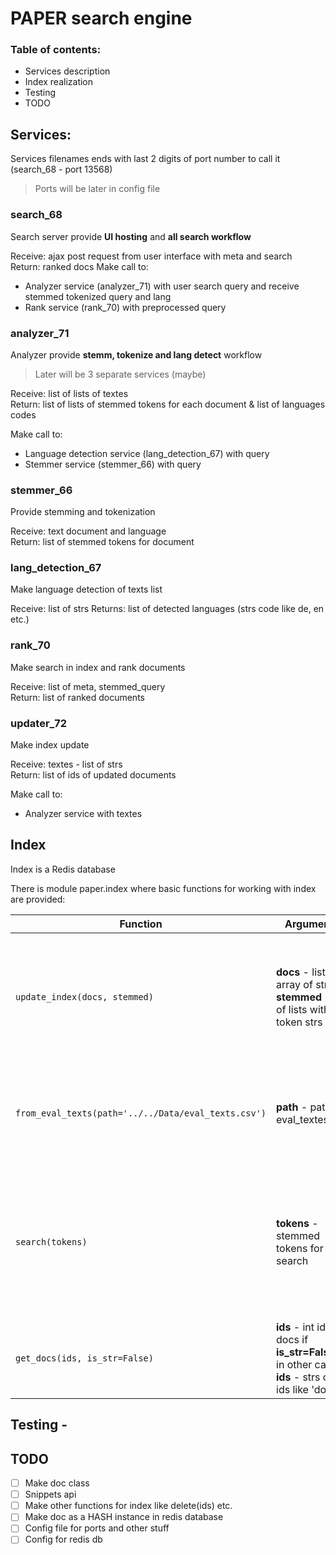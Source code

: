# PAPER search engine

### Table of contents:
- Services description
- Index realization
- Testing
- TODO

## Services:

Services filenames ends with last 2 digits of port number to call it (search_68 - port 13568)
> Ports will be later in config file

### search_68
Search server provide **UI hosting** and **all search workflow**

Receive: ajax post request from user interface with meta and search<br>
Return: ranked docs
Make call to:
- Analyzer service (analyzer_71) with user search query and receive stemmed tokenized query and lang
- Rank service (rank_70) with preprocessed query

### analyzer_71
Analyzer provide **stemm, tokenize and lang detect** workflow
> Later will be 3 separate services (maybe)
    
Receive: list of lists of textes<br>
Return: list of lists of stemmed tokens for each document & list of languages codes

Make call to:
- Language detection service (lang_detection_67) with query
- Stemmer service (stemmer_66) with query

### stemmer_66
Provide stemming and tokenization

Receive: text document and language<br>
Return: list of stemmed tokens for document

### lang_detection_67
Make language detection of texts list

Receive: list of strs
Returns: list of detected languages (strs code like de, en etc.)

### rank_70
Make search in index and rank documents

Receive: list of meta, stemmed_query<br>
Return: list of ranked documents

### updater_72
Make index update

Receive: textes - list of strs<br>
Return: list of ids of updated documents

Make call to:
- Analyzer service with textes


## Index
Index is a Redis database

There is module paper.index where basic functions for working with index are provided:

Function | Arguments | Description
------------ | ------------- | --------
`update_index(docs, stemmed)` | **docs** - list or array of strs <br> **stemmed** - list of lists with token strs | Make indexing of textes (inverted and forward)<br>Return: list of ids of updated docs
`from_eval_texts(path='../../Data/eval_texts.csv')`| **path** - path to eval_textes.csv | Make update from eval textes<br>Return: list of ids of updated docs
`search(tokens)` | **tokens** - stemmed tokens for search  | Make search (boolean AND - intersect of sets)<br>Return: returns set of doc_ids strs (like "23" or "12345")
`get_docs(ids, is_str=False)` | **ids** - int ids of docs if **is_str=False**,<br>in other case: **ids** - strs of ids like 'doc:id' | Get docs by their ids<br>Returns: list of strs (documents textes)

## Testing - 


## TODO
- [ ] Make doc class
- [ ] Snippets api
- [ ] Make other functions for index like delete(ids) etc.
- [ ] Make doc as a HASH instance in redis database
- [ ] Config file for ports and other stuff
- [ ] Config for redis db